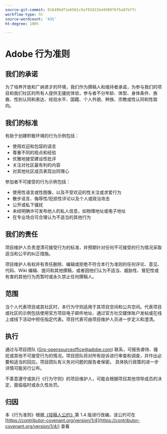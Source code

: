 ```yaml
---
source-git-commit: 91649bdf1e6561c9af93d22bd4980f6f5a87bf7c
workflow-type: ht
source-wordcount: '431'
ht-degree: 100%

---
```

# Adobe 行为准则

## 我们的承诺

为了培养开放和广纳贤才的环境，我们作为撰稿人和维持者承诺，为参与我们的项目和我们社区的所有人提供无骚扰体验，参与者不分年龄、体型、身体条件、族裔、性别认同和表达、经验水平、国籍、个人外貌、种族、宗教或性认同和性取向。

## 我们的标准

有助于创建积极环境的行为示例包括：

* 使用欢迎和包容的语言
* 尊重不同的观点和经验
* 优雅地接受建设性批评
* 关注对社区最有利的内容
* 对其他社区成员表现出同理心

参加者不可接受的行为示例包括：

* 使用性语言或性图像，以及不受欢迎的性关注或求爱行为
* 散步谣言、侮辱性/贬损性评论以及个人或政治攻击
* 公开或私下骚扰
* 未经明确许可发布他人的私人信息，如物理地址或电子地址
* 在专业场合可合理认为不适当的其他行为

## 我们的责任

项目维护人负责澄清可接受行为的标准，并预期针对任何不可接受的行为情况采取适当和公平的纠正措施。

项目维护人有权并有责任删除、编辑或拒绝不符合本行为准则的任何评论、意见、代码、Wiki 编辑、提问和其他撰稿，或者因他们认为不适当、威胁性、冒犯性或有害的其他行为而暂时或永久禁止任何撰稿人。

## 范围

当个人代表项目或其社区时，本行为守则适用于其项目空间和公共空间。代表项目或社区的示例包括使用官方项目电子邮件地址、通过官方社交媒体账户发帖或在线上或线下活动中担任指定代表。项目代表可由项目维护人员进一步定义和澄清。

## 执行

通过与项目团队 (Grp-opensourceoffice@adobe.com) 联系，可报告虐待、骚扰或其他不可接受行为的情况。项目团队将对所有投诉进行审查和调查，并作出必要和适当的回应。项目团队有义务对问题的报告者保密。
具体执行政策的进一步详情可能另行公布。

不善意遵守或执行《行为守则》的项目维护人，可能会根据项目其他领导成员的决定，面临临时或永久性处罚。

## 归因

本《行为准则》根据[《投稿人公约》](https://contributor-covenant.org)第 1.4 版进行改编，该公约可在 [https://contributor-covenant.org/version/1/4](https://contributor-covenant.org/version/1/4/) 查看
